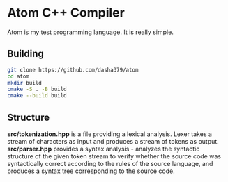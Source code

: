 # Atom C++ Compiler

Atom is my test programming language. It is really simple. 

## Building


```bash
git clone https://github.com/dasha379/atom
cd atom
mkdir build
cmake -S . -B build
cmake --build build
```

## Structure

**src/tokenization.hpp** is a file providing a lexical analysis. Lexer takes a stream of characters as input and produces a stream of tokens as output. \
**src/parser.hpp** provides a syntax analysis - analyzes the syntactic structure of the given token stream to verify whether the source code was syntactically correct according to the rules of the source language, and produces a syntax tree corresponding to the source code.
